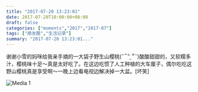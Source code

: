 ```yaml
---
title: "2017-07-20 13:23:01"
date: 2017-07-20T10:00:00+08:00
draft: false
categories: ["moments","2017","2017-07"]
tags: ["朋友圈","生活记录"]
summary: "2017-07-20 13:23:01..."
---
```


谢谢小雪的妈咪给我亲手摘的一大袋子野生山樱桃(˶‾᷄ ⁻̫ ‾᷅˵)酸酸甜甜的，又软糯多汁，樱桃味十足～真是太好吃了。在这边吃惯了人工种植的大车厘子，偶尔吃吃这野山樱桃真是享受啊～一晚上边看电视边解决掉一大盆。[坏笑]

![Media 1](/Moments/photos/2017-07-20/201707201323010.jpg)

